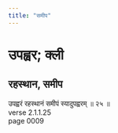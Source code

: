 ```yaml
---
title: "समीप"
---
```


# उपह्वर; क्ली
## रहस्थान, समीप
उपह्वरं रहस्थानं समीपं स्यादुपह्वरम् ॥ २५ ॥<br />verse 2.1.1.25<br />page 0009

